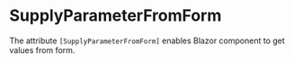 # SupplyParameterFromForm

The attribute `[SupplyParameterFromForm]` enables Blazor component to get values from form.